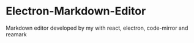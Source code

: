 # Electron-Markdown-Editor
Markdown editor developed by my with react, electron, code-mirror and reamark

